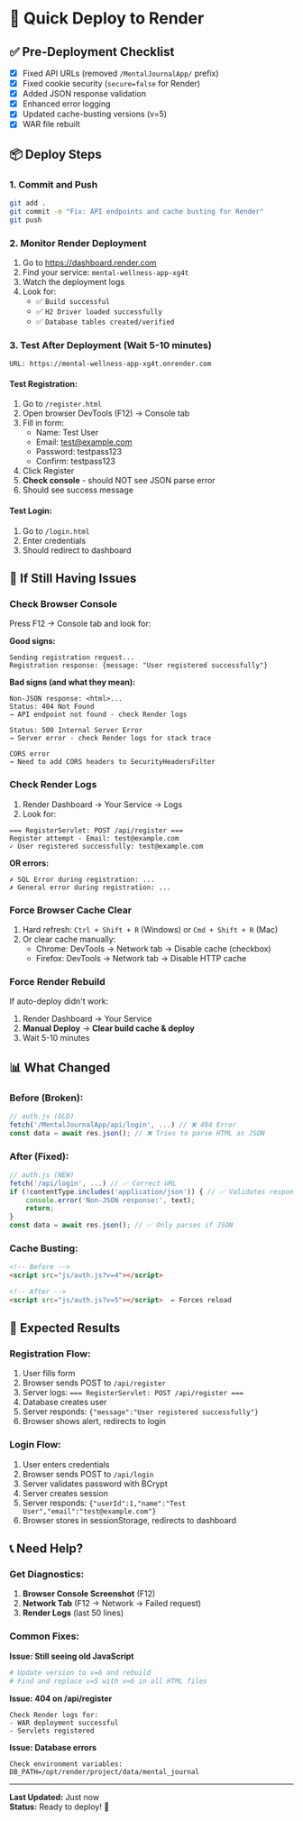 # 🚀 Quick Deploy to Render

## ✅ Pre-Deployment Checklist

- [x] Fixed API URLs (removed `/MentalJournalApp/` prefix)
- [x] Fixed cookie security (`secure=false` for Render)
- [x] Added JSON response validation
- [x] Enhanced error logging
- [x] Updated cache-busting versions (v=5)
- [x] WAR file rebuilt

## 📦 Deploy Steps

### 1. Commit and Push
```bash
git add .
git commit -m "Fix: API endpoints and cache busting for Render"
git push
```

### 2. Monitor Render Deployment
1. Go to https://dashboard.render.com
2. Find your service: `mental-wellness-app-xg4t`
3. Watch the deployment logs
4. Look for:
   - ✅ `Build successful`
   - ✅ `H2 Driver loaded successfully`
   - ✅ `Database tables created/verified`

### 3. Test After Deployment (Wait 5-10 minutes)
```
URL: https://mental-wellness-app-xg4t.onrender.com
```

#### Test Registration:
1. Go to `/register.html`
2. Open browser DevTools (F12) → Console tab
3. Fill in form:
   - Name: Test User
   - Email: test@example.com
   - Password: testpass123
   - Confirm: testpass123
4. Click Register
5. **Check console** - should NOT see JSON parse error
6. Should see success message

#### Test Login:
1. Go to `/login.html`
2. Enter credentials
3. Should redirect to dashboard

## 🐛 If Still Having Issues

### Check Browser Console
Press F12 → Console tab and look for:

**Good signs:**
```
Sending registration request...
Registration response: {message: "User registered successfully"}
```

**Bad signs (and what they mean):**
```
Non-JSON response: <html>...
Status: 404 Not Found
→ API endpoint not found - check Render logs

Status: 500 Internal Server Error  
→ Server error - check Render logs for stack trace

CORS error
→ Need to add CORS headers to SecurityHeadersFilter
```

### Check Render Logs
1. Render Dashboard → Your Service → Logs
2. Look for:
```
=== RegisterServlet: POST /api/register ===
Register attempt - Email: test@example.com
✓ User registered successfully: test@example.com
```

**OR errors:**
```
✗ SQL Error during registration: ...
✗ General error during registration: ...
```

### Force Browser Cache Clear
1. Hard refresh: `Ctrl + Shift + R` (Windows) or `Cmd + Shift + R` (Mac)
2. Or clear cache manually:
   - Chrome: DevTools → Network tab → Disable cache (checkbox)
   - Firefox: DevTools → Network tab → Disable HTTP cache

### Force Render Rebuild
If auto-deploy didn't work:
1. Render Dashboard → Your Service
2. **Manual Deploy** → **Clear build cache & deploy**
3. Wait 5-10 minutes

## 📊 What Changed

### Before (Broken):
```javascript
// auth.js (OLD)
fetch('/MentalJournalApp/api/login', ...) // ❌ 404 Error
const data = await res.json(); // ❌ Tries to parse HTML as JSON
```

### After (Fixed):
```javascript
// auth.js (NEW)
fetch('/api/login', ...) // ✅ Correct URL
if (!contentType.includes('application/json')) { // ✅ Validates response
    console.error('Non-JSON response:', text);
    return;
}
const data = await res.json(); // ✅ Only parses if JSON
```

### Cache Busting:
```html
<!-- Before -->
<script src="js/auth.js?v=4"></script>

<!-- After -->
<script src="js/auth.js?v=5"></script>  ← Forces reload
```

## 🎯 Expected Results

### Registration Flow:
1. User fills form
2. Browser sends POST to `/api/register`
3. Server logs: `=== RegisterServlet: POST /api/register ===`
4. Database creates user
5. Server responds: `{"message":"User registered successfully"}`
6. Browser shows alert, redirects to login

### Login Flow:
1. User enters credentials
2. Browser sends POST to `/api/login`
3. Server validates password with BCrypt
4. Server creates session
5. Server responds: `{"userId":1,"name":"Test User","email":"test@example.com"}`
6. Browser stores in sessionStorage, redirects to dashboard

## 📞 Need Help?

### Get Diagnostics:
1. **Browser Console Screenshot** (F12)
2. **Network Tab** (F12 → Network → Failed request)
3. **Render Logs** (last 50 lines)

### Common Fixes:

**Issue: Still seeing old JavaScript**
```bash
# Update version to v=6 and rebuild
# Find and replace v=5 with v=6 in all HTML files
```

**Issue: 404 on /api/register**
```
Check Render logs for:
- WAR deployment successful
- Servlets registered
```

**Issue: Database errors**
```
Check environment variables:
DB_PATH=/opt/render/project/data/mental_journal
```

---

**Last Updated:** Just now  
**Status:** Ready to deploy! 🚀

